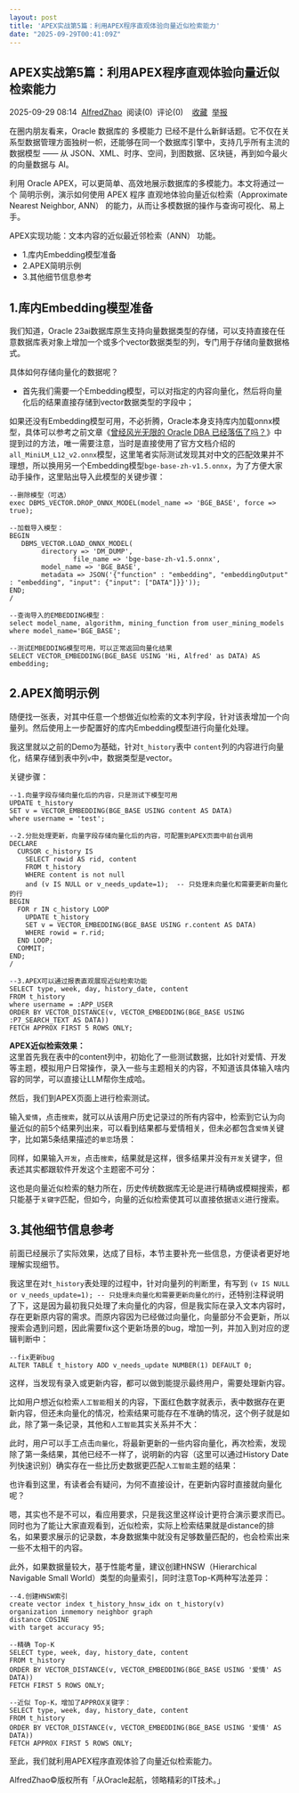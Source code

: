 ```yaml
---
layout: post
title: 'APEX实战第5篇：利用APEX程序直观体验向量近似检索能力'
date: "2025-09-29T00:41:09Z"
---
```

APEX实战第5篇：利用APEX程序直观体验向量近似检索能力
------------------------------

2025-09-29 08:14  [AlfredZhao](https://www.cnblogs.com/jyzhao)  阅读(0)  评论(0)    [收藏](javascript:void\(0\))  [举报](javascript:void\(0\))

在圈内朋友看来，Oracle 数据库的 多模能力 已经不是什么新鲜话题。它不仅在关系型数据管理方面独树一帜，还能够在同一个数据库引擎中，支持几乎所有主流的数据模型 —— 从 JSON、XML、时序、空间，到图数据、区块链，再到如今最火的向量数据与 AI。

利用 Oracle APEX，可以更简单、高效地展示数据库的多模能力。本文将通过一个 简明示例，演示如何使用 APEX 程序 直观地体验向量近似检索（Approximate Nearest Neighbor, ANN） 的能力，从而让多模数据的操作与查询可视化、易上手。

APEX实现功能：文本内容的近似最近邻检索（ANN） 功能。

*   1.库内Embedding模型准备
*   2.APEX简明示例
*   3.其他细节信息参考

1.库内Embedding模型准备
-----------------

我们知道，Oracle 23ai数据库原生支持向量数据类型的存储，可以支持直接在任意数据库表对象上增加一个或多个vector数据类型的列，专门用于存储向量数据格式。

具体如何存储向量化的数据呢？

*   首先我们需要一个Embedding模型，可以对指定的内容向量化，然后将向量化后的结果直接存储到vector数据类型的字段中；

如果还没有Embedding模型可用，不必折腾，Oracle本身支持库内加载onnx模型，具体可以参考之前文章《[曾经风光无限的 Oracle DBA 已经落伍了吗？](https://mp.weixin.qq.com/s/Scc8U4HPydq3JNeXh48c2A)》中提到过的方法，唯一需要注意，当时是直接使用了官方文档介绍的`all_MiniLM_L12_v2.onnx`模型，这里笔者实际测试发现其对中文的匹配效果并不理想，所以换用另一个Embedding模型`bge-base-zh-v1.5.onnx`，为了方便大家动手操作，这里贴出导入此模型的关键步骤：

    --删除模型（可选）
    exec DBMS_VECTOR.DROP_ONNX_MODEL(model_name => 'BGE_BASE', force => true);
    
    --加载导入模型：
    BEGIN
       DBMS_VECTOR.LOAD_ONNX_MODEL(
            directory => 'DM_DUMP',
                    file_name => 'bge-base-zh-v1.5.onnx',
            model_name => 'BGE_BASE',
            metadata => JSON('{"function" : "embedding", "embeddingOutput" : "embedding", "input": {"input": ["DATA"]}}'));
    END;
    /
    
    --查询导入的EMBEDDING模型：
    select model_name, algorithm, mining_function from user_mining_models where model_name='BGE_BASE';
    
    --测试EMBEDDING模型可用，可以正常返回向量化结果
    SELECT VECTOR_EMBEDDING(BGE_BASE USING 'Hi, Alfred' as DATA) AS embedding;
    

2.APEX简明示例
----------

随便找一张表，对其中任意一个想做近似检索的文本列字段，针对该表增加一个向量列。然后使用上一步配置好的库内Embedding模型进行向量化处理。

我这里就以之前的Demo为基础，针对`t_history`表中 `content`列的内容进行向量化，结果存储到表中列`v`中，数据类型是vector。

关键步骤：

    --1.向量字段存储向量化后的内容，只是测试下模型可用
    UPDATE t_history
    SET v = VECTOR_EMBEDDING(BGE_BASE USING content AS DATA)
    where username = 'test';
    
    --2.分批处理更新，向量字段存储向量化后的内容，可配置到APEX页面中前台调用
    DECLARE
      CURSOR c_history IS
        SELECT rowid AS rid, content
        FROM t_history
        WHERE content is not null 
        and (v IS NULL or v_needs_update=1);  -- 只处理未向量化和需要更新向量化的行
    BEGIN
      FOR r IN c_history LOOP
        UPDATE t_history
        SET v = VECTOR_EMBEDDING(BGE_BASE USING r.content AS DATA)
        WHERE rowid = r.rid;
      END LOOP;
      COMMIT;
    END;
    /
    
    --3.APEX可以通过报表直观展现近似检索功能
    SELECT type, week, day, history_date, content
    FROM t_history
    where username = :APP_USER
    ORDER BY VECTOR_DISTANCE(v, VECTOR_EMBEDDING(BGE_BASE USING :P7_SEARCH_TEXT AS DATA))
    FETCH APPROX FIRST 5 ROWS ONLY;
    

**APEX近似检索效果：**  
这里首先我在表中的content列中，初始化了一些测试数据，比如针对爱情、开发等主题，模拟用户日常操作，录入一些与主题相关的内容，不知道该具体输入啥内容的同学，可以直接让LLM帮你生成哈。

然后，我们到APEX页面上进行检索测试。

输入`爱情`，点击`搜索`，就可以从该用户历史记录过的所有内容中，检索到它认为向量近似的前5个结果列出来，可以看到结果都与爱情相关，但未必都包含`爱情`关键字，比如第5条结果描述的`单恋`场景：

同样，如果输入`开发`，点击`搜索`，结果就是这样，很多结果并没有`开发`关键字，但表述其实都跟软件开发这个主题密不可分：

这也是向量近似检索的魅力所在，历史传统数据库无论是进行精确或模糊搜索，都只能基于`关键字`匹配，但如今，向量的近似检索使其可以直接依据`语义`进行搜索。

3.其他细节信息参考
----------

前面已经展示了实际效果，达成了目标，本节主要补充一些信息，方便读者更好地理解实现细节。

我这里在对`t_history`表处理的过程中，针对向量列的判断里，有写到 `(v IS NULL or v_needs_update=1); -- 只处理未向量化和需要更新向量化的行`，还特别注释说明了下，这是因为最初我只处理了未向量化的内容，但是我实际在录入文本内容时，存在更新原内容的需求。而原内容因为已经做过向量化，向量部分不会更新，所以搜索会遇到问题，因此需要fix这个更新场景的bug，增加一列，并加入到对应的逻辑判断中：

    --fix更新bug
    ALTER TABLE t_history ADD v_needs_update NUMBER(1) DEFAULT 0;
    

这样，当发现有录入或更新内容，都可以做到能提示最终用户，需要处理新内容。

比如用户想近似检索`人工智能`相关的内容，下面红色数字就表示，表中数据存在更新内容，但还未向量化的情况，检索结果可能存在不准确的情况，这个例子就是如此，除了第一条记录，其他和`人工智能`其实关系并不大：

此时，用户可以手工点击`向量化`，将最新更新的一些内容向量化，再次检索，发现除了第一条结果，其他已经不一样了，说明新的内容（这里可以通过History Date列快速识别）确实存在一些比历史数据更匹配`人工智能`主题的结果：

也许看到这里，有读者会有疑问，为何不直接设计，在更新内容时直接就向量化呢？

嗯，其实也不是不可以，看应用要求，只是我这里这样设计更符合演示要求而已。同时也为了能让大家直观看到，近似检索，实际上检索结果就是distance的排名，如果要求展示的记录数，本身数据集中就没有足够数量匹配的，也会检索出来一些不太相干的内容。

此外，如果数据量较大，基于性能考量，建议创建HNSW（Hierarchical Navigable Small World）类型的向量索引，同时注意Top-K两种写法差异：

    --4.创建HNSW索引
    create vector index t_history_hnsw_idx on t_history(v)
    organization inmemory neighbor graph
    distance COSINE
    with target accuracy 95;
    
    --精确 Top-K
    SELECT type, week, day, history_date, content
    FROM t_history
    ORDER BY VECTOR_DISTANCE(v, VECTOR_EMBEDDING(BGE_BASE USING '爱情' AS DATA))
    FETCH FIRST 5 ROWS ONLY;
    
    --近似 Top-K，增加了APPROX关键字：
    SELECT type, week, day, history_date, content
    FROM t_history
    ORDER BY VECTOR_DISTANCE(v, VECTOR_EMBEDDING(BGE_BASE USING '爱情' AS DATA))
    FETCH APPROX FIRST 5 ROWS ONLY;
    

至此，我们就利用APEX程序直观体验了向量近似检索能力。

AlfredZhao©版权所有「从Oracle起航，领略精彩的IT技术。」